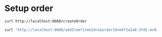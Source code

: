 # Setup order

```bash
curl http://localhost:8080/createOrder
```

```bash
curl "http://localhost:8080/addItem?itemId=1&orderId=b6f2a2a8-3fd5-4c02-8cdf-b52140aa1093"
```